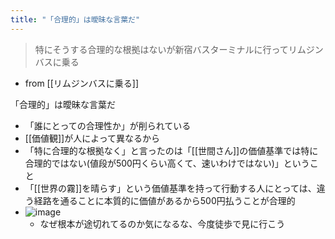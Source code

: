 ```yaml
---
title: "「合理的」は曖昧な言葉だ"
---
```


> 特にそうする合理的な根拠はないが新宿バスターミナルに行ってリムジンバスに乗る
- from [[リムジンバスに乗る]]

「合理的」は曖昧な言葉だ
- 「誰にとっての合理性か」が削られている
- [[価値観]]が人によって異なるから
- 「特に合理的な根拠なく」と言ったのは「[[世間さん]]の価値基準では特に合理的ではない(値段が500円くらい高くて、速いわけではない)」ということ
- 「[[世界の霧]]を晴らす」という価値基準を持って行動する人にとっては、違う経路を通ることに本質的に価値があるから500円払うことが合理的
- ![image](https://gyazo.com/dfb258aa8d80f50e5c83cbf0f648c113/thumb/1000)
    - なぜ根本が途切れてるのか気になるな、今度徒歩で見に行こう

